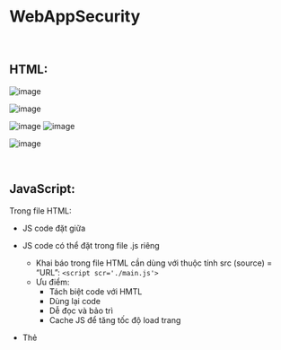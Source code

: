 # WebAppSecurity

<br>

## HTML:
![image](https://user-images.githubusercontent.com/62002485/159663472-4f6927cd-1762-4e8a-a15b-368cf4b65f86.png)

![image](https://user-images.githubusercontent.com/62002485/159663505-2fad1a22-6ef6-4d27-865d-52aa3bc69b35.png)

![image](https://user-images.githubusercontent.com/62002485/159663665-d165e459-613e-418b-8ebb-d410048218fe.png)
![image](https://user-images.githubusercontent.com/62002485/159663750-19d9b481-ab92-4edf-be7e-0eda0cad5229.png)

![image](https://user-images.githubusercontent.com/62002485/159664142-3cf5ba2b-66a6-45d9-821c-e110ab81f948.png)

<br>

## JavaScript:
Trong file HTML:
- JS code đặt giữa <script> và </script>
- JS code có thể đặt trong file .js riêng
  - Khai báo trong file HTML cần dùng với thuộc tính src (source) = “URL”: `<script scr='./main.js'>` 
  - Ưu điểm:
      - Tách biệt code với HMTL
      - Dùng lại code
      - Dễ đọc và bảo trì
      - Cache JS để tăng tốc độ load trang
- Thẻ <script> có thể đặt tại `<head>` hoặc `<body>`
  
  ![image](https://user-images.githubusercontent.com/62002485/162554498-901e7b65-677e-45c4-8853-92039bda8e56.png)

  ![image](https://user-images.githubusercontent.com/62002485/162554512-61652911-ebe3-465c-8c33-6edf7c102916.png)
  
  ![image](https://user-images.githubusercontent.com/62002485/162554517-379aa053-76b4-44b3-a18c-e9afb5e760f9.png)

  ![image](https://user-images.githubusercontent.com/62002485/162554580-91e150ec-8601-47a4-989a-b9b4d140d5fe.png)
  
  ![image](https://user-images.githubusercontent.com/62002485/162554589-e8d9e230-1b5f-4ee4-90a9-22e5667eeeba.png)

<br>

## XSS:
  
  https://portswigger.net/web-security/cross-site-scripting
  
  - Reflected XSS: https://portswigger.net/web-security/cross-site-scripting/reflected/lab-html-context-nothing-encoded
  
  <br> Attacker thử nhập input và inspect thì thấy `input được đưa thẳng vào string query url và RESPONSE html trả về mà không kiểm tra`. 
  <br> => Attacker lợi dụng lỗ hổng này để chèn đoạn javascript vào string query url, dụ victim nhấp vào và script được chèn vào response html và thực thi trên browser victim. 
  
  ![image](https://user-images.githubusercontent.com/62002485/162554725-0203f0bb-d359-46fd-89b6-956b7f4b4dae.png)

  ![image](https://user-images.githubusercontent.com/62002485/162554740-a80dc810-ec43-49c0-bd3f-353b5d812940.png)
  
  ![image](https://user-images.githubusercontent.com/62002485/162554782-5aca2391-ad2e-446b-91cd-45daf6e833a3.png)

  <br>
    
  - Stored XSS: https://portswigger.net/web-security/cross-site-scripting/stored/lab-html-context-nothing-encoded
  
    <br> Attacker thử nhập input và inspect thì thấy `input được lưu thẳng vào cơ sở dữ liệu mà không kiểm tra và sau đó render lên nếu có request truy cập trang đó`. 
  <br> => Attacker lợi dụng lỗ hổng này để chèn đoạn javascript lưu trữ vào cơ sở dữ liệu, khi victim truy cập trang html đã bị lưu đoạn js độc hại, đoạn js đó sẽ được thực thi trên browser victim.
  
  ![image](https://user-images.githubusercontent.com/62002485/162554863-fb42d249-44cd-4c47-92fa-1c6d811fc218.png)

  ![image](https://user-images.githubusercontent.com/62002485/162554924-e4bd9684-2581-4607-85e3-a6fc3ec839be.png)

  ![image](https://user-images.githubusercontent.com/62002485/162554970-a3d2ed68-6841-49b3-8764-f8744f74d329.png)

  ![image](https://user-images.githubusercontent.com/62002485/162555020-2986cb87-5c78-4c89-b712-96925935c7a5.png)

  <br>
  
  - DOM Based XSS: https://portswigger.net/web-security/cross-site-scripting/dom-based/lab-document-write-sink
  
    
  <br> Attacker thử nhập input và inspect thì thấy `đoạn js trả về get query string url(input) và ghi thẳng vào DOM 1 thẻ img mà không kiểm tra`. 
  <br> => Attacker lợi dụng lỗ hổng này để chèn đoạn javascript vào string query url(đóng thẻ img hoặc đóng attribute thẻ img sau đó chèn lệnh js), dụ victim nhấp vào thực thi script sau đó một img được chèn vào  html và thực thi trên browser victim. 
  
  ![image](https://user-images.githubusercontent.com/62002485/162555165-6529dfd9-50db-4436-ad33-4bf49d380100.png)

  https://developer.mozilla.org/en-US/docs/Web/API/URLSearchParams
  ![image](https://user-images.githubusercontent.com/62002485/162555397-e7e18fa9-f024-44a7-b988-f774935078dd.png)

  ![image](https://user-images.githubusercontent.com/62002485/162555426-f7732dfc-c082-4ac3-bc32-2a8611caa732.png)

  ![image](https://user-images.githubusercontent.com/62002485/162555472-c71c9b90-f089-45b4-b486-fa853b481ff1.png)

  ![image](https://user-images.githubusercontent.com/62002485/162555485-710f66a7-5e50-4bd9-9e71-50747c471f81.png)

  ![image](https://user-images.githubusercontent.com/62002485/162555512-30e4ad39-5250-475a-b260-0dae84005061.png) 
  
  ![image](https://user-images.githubusercontent.com/62002485/162555204-1a46cf90-f683-4d83-9920-b429392df282.png)
  
  ![image](https://user-images.githubusercontent.com/62002485/162555642-5ab40152-d364-4a33-aeff-33c5c863528f.png)
  
  ![image](https://user-images.githubusercontent.com/62002485/162555681-47a9ba06-c773-4df6-a9f2-4b12c06739df.png)

